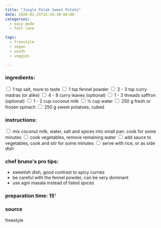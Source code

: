 ```yaml
---
title: "Jungle Palak Sweet Potato"
date: 2020-01-25T15:34:30-04:00
categories:
  - easy mode
  - fast lane

tags:
  - freestyle
  - vegan
  - south
  - veggies

---
```


### ingredients:

<input type="checkbox"> 1 tsp salt, more to taste
<input type="checkbox"> 1 tsp fennel powder
<input type="checkbox"> 2 - 3 tsp curry madras (or alike)
<input type="checkbox"> 4 - 8 curry leaves (optional)
<input type="checkbox"> 1 - 3 threads saffron (optional)
<input type="checkbox"> 1 - 2 cup coconut milk
<input type="checkbox"> ½ cup water
<input type="checkbox"> 250 g fresh or frozen spinach
<input type="checkbox"> 250 g sweet potatoes, cubed

### instructions:
<input type="checkbox"> mix coconut milk, water, salt and spices into small pan. cook for some minutes
<input type="checkbox"> cook vegetables, remove remaining water
<input type="checkbox"> add sauce to vegetables, cook and stir for some minutes
<input type="checkbox"> serve with rice, or as side dish

### chef bruno's pro tips:

- sweetish dish, good contrast to spicy curries
- be careful with the fennel powder, can be very dominant
- use agni masala instead of listed spices

### preparation time: 15'

### source

freestyle



